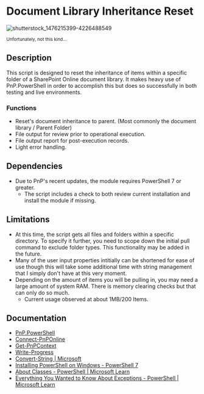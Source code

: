 # Document Library Inheritance Reset

![shutterstock_1476215399-4226488549](https://github.com/DravenWB/Microsoft_PowerShell_Scripts/assets/46582061/f3c93143-35ad-45ab-931f-3043d83bffdb)

<sup> Unfortunately, not this kind... </sup>

## Description

This script is designed to reset the inheritance of items within a specific folder of a SharePoint Online document library. It makes heavy use of PnP.PowerShell in order to accomplish this but does so successfully in both testing and live environments.

### Functions
- Reset's document inheritance to parent. (Most commonly the document library / Parent Folder)
- File output for review prior to operational execution.
- File output report for post-execution records.
- Light error handling.

## Dependencies
- Due to PnP's recent updates, the module requires PowerShell 7 or greater.
   - The script includes a check to both review current installation and install the module if missing.

## Limitations
- At this time, the script gets all files and folders within a specific directory. To specify it further, you need to scope down the initial pull command to exclude folder types. This functionality may be added in the future.
- Many of the user input properties intitially can be shortened for ease of use though this will take some additional time with string management that I simply don't have at this very moment.
- Depending on the amount of items you will be pulling in, you may need a large amount of system RAM. There is memory clearing checks but that can only do so much.
   - Current usage observed at about 1MB/200 Items.

## Documentation
- [PnP.PowerShell](https://github.com/pnp/powershell)
- [Connect-PnPOnline](https://pnp.github.io/powershell/cmdlets/Connect-PnPOnline.html)
- [Get-PnPContext](https://pnp.github.io/powershell/cmdlets/Get-PnPContext.html)
- [Write-Progress](https://learn.microsoft.com/en-us/powershell/module/microsoft.powershell.utility/write-progress?view=powershell-7.4)
- [Convert-String | Microsoft](https://learn.microsoft.com/en-us/powershell/module/microsoft.powershell.utility/convert-string?view=powershell-5.1)
- [Installing PowerShell on Windows - PowerShell 7](https://learn.microsoft.com/en-us/powershell/scripting/install/installing-powershell-on-windows?view=powershell-7.4#installing-the-msi-package)
- [About Classes - PowerShell | Microsoft Learn](https://learn.microsoft.com/en-us/powershell/module/microsoft.powershell.core/about/about_classes?view=powershell-7.4)
- [Everything You Wanted to Know About Exceptions - PowerShell | Microsoft Learn](https://learn.microsoft.com/en-us/powershell/scripting/learn/deep-dives/everything-about-exceptions?view=powershell-7.4)
